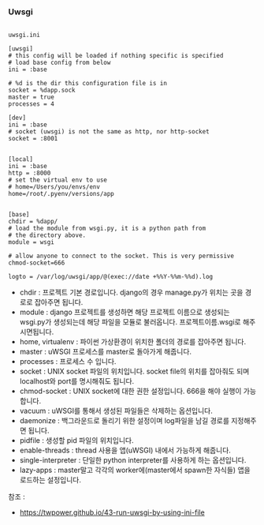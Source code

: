 ### Uwsgi


```uwsgi

uwsgi.ini

[uwsgi]
# this config will be loaded if nothing specific is specified
# load base config from below
ini = :base

# %d is the dir this configuration file is in
socket = %dapp.sock
master = true
processes = 4

[dev]
ini = :base
# socket (uwsgi) is not the same as http, nor http-socket
socket = :8001


[local]
ini = :base
http = :8000
# set the virtual env to use
# home=/Users/you/envs/env
home=/root/.pyenv/versions/app


[base]
chdir = %dapp/
# load the module from wsgi.py, it is a python path from 
# the directory above.
module = wsgi

# allow anyone to connect to the socket. This is very permissive
chmod-socket=666

logto = /var/log/uwsgi/app/@(exec://date +%%Y-%%m-%%d).log
```

* chdir : 프로젝트 기본 경로입니다. django의 경우 manage.py가 위치는 곳을 경로로 잡아주면 됩니다.
* module : django 프로젝트를 생성하면 해당 프로젝트 이름으로 생성되는 wsgi.py가 생성되는데 해당 파일을 모듈로 불러옵니다. 프로젝트이름.wsgi로 해주시면됩니다.
* home, virtualenv : 파이썬 가상환경이 위치한 폴더의 경로를 잡아주면 됩니다.
* master : uWSGI 프로세스를 master로 돌아가게 해줍니다.
* processes : 프로세스 수 입니다.
* socket : UNIX socket 파일의 위치입니다. socket file의 위치를 잡아줘도 되며 localhost와 port를 명시해줘도 됩니다.
* chmod-socket : UNIX socket에 대한 권한 설정입니다. 666을 해야 실행이 가능합니다.
* vacuum : uWSGI를 통해서 생성된 파일들은 삭제하는 옵션입니다.
* daemonize : 백그라운드로 돌리기 위한 설정이며 log파일을 남길 경로를 지정해주면 됩니다.
* pidfile : 생성할 pid 파일의 위치입니다.
* enable-threads : thread 사용을 앱(uWSGI) 내에서 가능하게 해줍니다.
* single-interpreter : 단일한 python interpreter를 사용하게 하는 옵션입니다.
* lazy-apps : master말고 각각의 worker에(master에서 spawn한 자식들) 앱을 로드하는 설정입니다.

참조 :  
* https://twpower.github.io/43-run-uwsgi-by-using-ini-file

